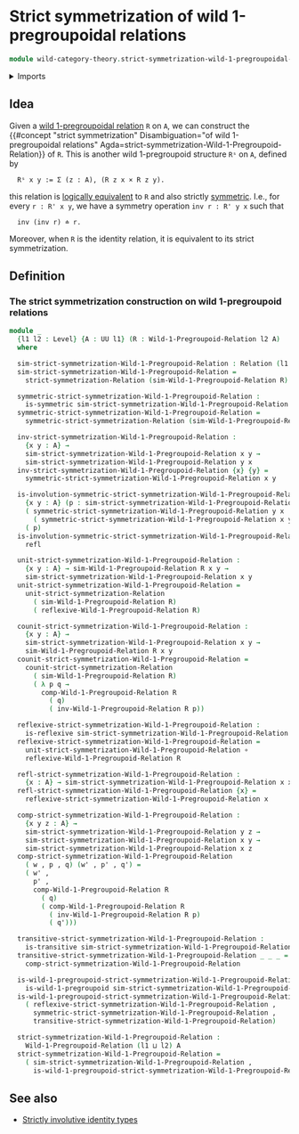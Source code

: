# Strict symmetrization of wild 1-pregroupoidal relations

```agda
module wild-category-theory.strict-symmetrization-wild-1-pregroupoidal-relations where
```

<details><summary>Imports</summary>

```agda
open import foundation.binary-relations
open import foundation.contratransitive-binary-relations
open import foundation.dependent-pair-types
open import foundation.function-types
open import foundation.reflexive-relations
open import foundation.strict-symmetrization-binary-relations
open import foundation.transitive-binary-relations
open import foundation.universe-levels

open import foundation-core.cartesian-product-types
open import foundation-core.identity-types
open import foundation-core.retractions

open import wild-category-theory.wild-1-pregroupoidal-relations
```

</details>

## Idea

Given a
[wild 1-pregroupoidal relation](wild-category-theory.wild-1-pregroupoidal-relations.md)
`R` on `A`, we can construct the
{{#concept "strict symmetrization" Disambiguation="of wild 1-pregroupoidal relations" Agda=strict-symmetrization-Wild-1-Pregroupoid-Relation}}
of `R`. This is another wild 1-pregroupoid structure `Rˢ` on `A`, defined by

```text
  Rˢ x y := Σ (z : A), (R z x × R z y).
```

this relation is [logically equivalent](foundation.logical-equivalences.md) to
`R` and also strictly [symmetric](foundation.binary-relations.md). I.e., for
every `r : R' x y`, we have a symmetry operation `inv r : R' y x` such that

```text
  inv (inv r) ≐ r.
```

Moreover, when `R` is the identity relation, it is equivalent to its strict
symmetrization.

## Definition

### The strict symmetrization construction on wild 1-pregroupoid relations

```agda
module _
  {l1 l2 : Level} {A : UU l1} (R : Wild-1-Pregroupoid-Relation l2 A)
  where

  sim-strict-symmetrization-Wild-1-Pregroupoid-Relation : Relation (l1 ⊔ l2) A
  sim-strict-symmetrization-Wild-1-Pregroupoid-Relation =
    strict-symmetrization-Relation (sim-Wild-1-Pregroupoid-Relation R)

  symmetric-strict-symmetrization-Wild-1-Pregroupoid-Relation :
    is-symmetric sim-strict-symmetrization-Wild-1-Pregroupoid-Relation
  symmetric-strict-symmetrization-Wild-1-Pregroupoid-Relation =
    symmetric-strict-symmetrization-Relation (sim-Wild-1-Pregroupoid-Relation R)

  inv-strict-symmetrization-Wild-1-Pregroupoid-Relation :
    {x y : A} →
    sim-strict-symmetrization-Wild-1-Pregroupoid-Relation x y →
    sim-strict-symmetrization-Wild-1-Pregroupoid-Relation y x
  inv-strict-symmetrization-Wild-1-Pregroupoid-Relation {x} {y} =
    symmetric-strict-symmetrization-Wild-1-Pregroupoid-Relation x y

  is-involution-symmetric-strict-symmetrization-Wild-1-Pregroupoid-Relation :
    {x y : A} (p : sim-strict-symmetrization-Wild-1-Pregroupoid-Relation x y) →
    ( symmetric-strict-symmetrization-Wild-1-Pregroupoid-Relation y x
      ( symmetric-strict-symmetrization-Wild-1-Pregroupoid-Relation x y p)) ＝
    ( p)
  is-involution-symmetric-strict-symmetrization-Wild-1-Pregroupoid-Relation p =
    refl

  unit-strict-symmetrization-Wild-1-Pregroupoid-Relation :
    {x y : A} → sim-Wild-1-Pregroupoid-Relation R x y →
    sim-strict-symmetrization-Wild-1-Pregroupoid-Relation x y
  unit-strict-symmetrization-Wild-1-Pregroupoid-Relation =
    unit-strict-symmetrization-Relation
      ( sim-Wild-1-Pregroupoid-Relation R)
      ( reflexive-Wild-1-Pregroupoid-Relation R)

  counit-strict-symmetrization-Wild-1-Pregroupoid-Relation :
    {x y : A} →
    sim-strict-symmetrization-Wild-1-Pregroupoid-Relation x y →
    sim-Wild-1-Pregroupoid-Relation R x y
  counit-strict-symmetrization-Wild-1-Pregroupoid-Relation =
    counit-strict-symmetrization-Relation
      ( sim-Wild-1-Pregroupoid-Relation R)
      ( λ p q →
        comp-Wild-1-Pregroupoid-Relation R
          ( q)
          ( inv-Wild-1-Pregroupoid-Relation R p))

  reflexive-strict-symmetrization-Wild-1-Pregroupoid-Relation :
    is-reflexive sim-strict-symmetrization-Wild-1-Pregroupoid-Relation
  reflexive-strict-symmetrization-Wild-1-Pregroupoid-Relation =
    unit-strict-symmetrization-Wild-1-Pregroupoid-Relation ∘
    reflexive-Wild-1-Pregroupoid-Relation R

  refl-strict-symmetrization-Wild-1-Pregroupoid-Relation :
    {x : A} → sim-strict-symmetrization-Wild-1-Pregroupoid-Relation x x
  refl-strict-symmetrization-Wild-1-Pregroupoid-Relation {x} =
    reflexive-strict-symmetrization-Wild-1-Pregroupoid-Relation x

  comp-strict-symmetrization-Wild-1-Pregroupoid-Relation :
    {x y z : A} →
    sim-strict-symmetrization-Wild-1-Pregroupoid-Relation y z →
    sim-strict-symmetrization-Wild-1-Pregroupoid-Relation x y →
    sim-strict-symmetrization-Wild-1-Pregroupoid-Relation x z
  comp-strict-symmetrization-Wild-1-Pregroupoid-Relation
    ( w , p , q) (w' , p' , q') =
    ( w' ,
      p' ,
      comp-Wild-1-Pregroupoid-Relation R
        ( q)
        ( comp-Wild-1-Pregroupoid-Relation R
          ( inv-Wild-1-Pregroupoid-Relation R p)
          ( q')))

  transitive-strict-symmetrization-Wild-1-Pregroupoid-Relation :
    is-transitive sim-strict-symmetrization-Wild-1-Pregroupoid-Relation
  transitive-strict-symmetrization-Wild-1-Pregroupoid-Relation _ _ _ =
    comp-strict-symmetrization-Wild-1-Pregroupoid-Relation

  is-wild-1-pregroupoid-strict-symmetrization-Wild-1-Pregroupoid-Relation :
    is-wild-1-pregroupoid sim-strict-symmetrization-Wild-1-Pregroupoid-Relation
  is-wild-1-pregroupoid-strict-symmetrization-Wild-1-Pregroupoid-Relation =
    ( reflexive-strict-symmetrization-Wild-1-Pregroupoid-Relation ,
      symmetric-strict-symmetrization-Wild-1-Pregroupoid-Relation ,
      transitive-strict-symmetrization-Wild-1-Pregroupoid-Relation)

  strict-symmetrization-Wild-1-Pregroupoid-Relation :
    Wild-1-Pregroupoid-Relation (l1 ⊔ l2) A
  strict-symmetrization-Wild-1-Pregroupoid-Relation =
    ( sim-strict-symmetrization-Wild-1-Pregroupoid-Relation ,
      is-wild-1-pregroupoid-strict-symmetrization-Wild-1-Pregroupoid-Relation)
```

## See also

- [Strictly involutive identity types](foundation.strictly-involutive-identity-types.md)
